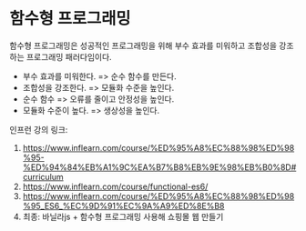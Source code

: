 # 함수형 프로그래밍
함수형 프로그래밍은 성공적인 프로그래밍을 위해 부수 효과를 미워하고 조합성을 강조하는 프로그래밍 패러다임이다.

- 부수 효과를 미워한다. => 순수 함수를 만든다.
- 조합성을 강조한다. => 모듈화 수준을 높인다.
- 순수 함수 => 오류를 줄이고 안정성을 높인다.
- 모듈화 수준이 높다. => 생상성을 높인다.

인프런 강의 링크: 
1. https://www.inflearn.com/course/%ED%95%A8%EC%88%98%ED%98%95-%ED%94%84%EB%A1%9C%EA%B7%B8%EB%9E%98%EB%B0%8D#curriculum
2. https://www.inflearn.com/course/functional-es6/
3. https://www.inflearn.com/course/%ED%95%A8%EC%88%98%ED%98%95_ES6_%EC%9D%91%EC%9A%A9%ED%8E%B8
4. 최종: 바닐라js + 함수형 프로그래밍 사용해 쇼핑몰 웹 만들기